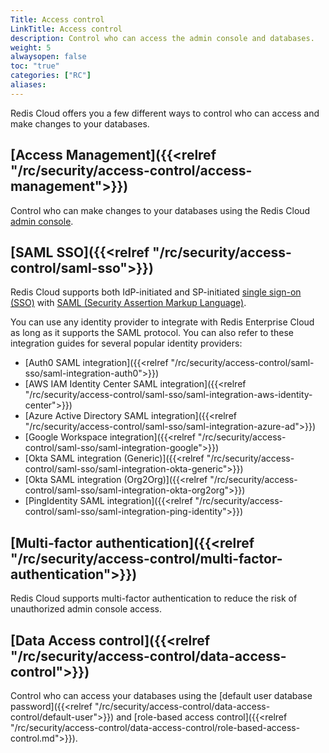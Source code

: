 ```yaml
---
Title: Access control
LinkTitle: Access control
description: Control who can access the admin console and databases.
weight: 5
alwaysopen: false
toc: "true"
categories: ["RC"]
aliases: 
---
```


Redis Cloud offers you a few different ways to control who can access and make changes to your databases.

## [Access Management]({{<relref "/rc/security/access-control/access-management">}})

Control who can make changes to your databases using the Redis Cloud [admin console](https://app.redislabs.com/).

## [SAML SSO]({{<relref "/rc/security/access-control/saml-sso">}})

Redis Cloud supports both IdP-initiated and SP-initiated [single sign-on (SSO)](https://en.wikipedia.org/wiki/Single_sign-on) with [SAML (Security Assertion Markup Language)](https://en.wikipedia.org/wiki/Security_Assertion_Markup_Language).

You can use any identity provider to integrate with Redis Enterprise Cloud as long as it supports the SAML protocol. You can also refer to these integration guides for several popular identity providers:

  - [Auth0 SAML integration]({{<relref "/rc/security/access-control/saml-sso/saml-integration-auth0">}})
  - [AWS IAM Identity Center SAML integration]({{<relref "/rc/security/access-control/saml-sso/saml-integration-aws-identity-center">}})
  - [Azure Active Directory SAML integration]({{<relref "/rc/security/access-control/saml-sso/saml-integration-azure-ad">}})
  - [Google Workspace integration]({{<relref "/rc/security/access-control/saml-sso/saml-integration-google">}}) 
  - [Okta SAML integration (Generic)]({{<relref "/rc/security/access-control/saml-sso/saml-integration-okta-generic">}})
  - [Okta SAML integration (Org2Org)]({{<relref "/rc/security/access-control/saml-sso/saml-integration-okta-org2org">}})
  - [PingIdentity SAML integration]({{<relref "/rc/security/access-control/saml-sso/saml-integration-ping-identity">}})

## [Multi-factor authentication]({{<relref "/rc/security/access-control/multi-factor-authentication">}})

Redis Cloud supports multi-factor authentication to reduce the risk of unauthorized admin console access. 

## [Data Access control]({{<relref "/rc/security/access-control/data-access-control">}})

Control who can access your databases using the [default user database password]({{<relref "/rc/security/access-control/data-access-control/default-user">}}) and [role-based access control]({{<relref "/rc/security/access-control/data-access-control/role-based-access-control.md">}}).



